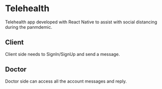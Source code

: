 # Telehealth
Telehealth app developed with React Native to assist with social distancing during the panmdemic.

## Client
Client side needs to SignIn/SignUp and send a message.

## Doctor
Doctor side can access all the account messages and reply.
